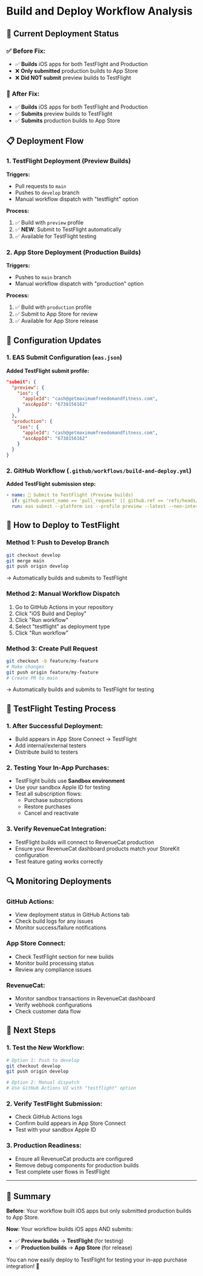 # Build and Deploy Workflow Analysis

## 🎯 **Current Deployment Status**

### ✅ **Before Fix:**
- ✅ **Builds** iOS apps for both TestFlight and Production
- ❌ **Only submitted** production builds to App Store
- ❌ **Did NOT submit** preview builds to TestFlight

### 🚀 **After Fix:**
- ✅ **Builds** iOS apps for both TestFlight and Production
- ✅ **Submits** preview builds to TestFlight 
- ✅ **Submits** production builds to App Store

## 📋 **Deployment Flow**

### 1. **TestFlight Deployment (Preview Builds)**
**Triggers:**
- Pull requests to `main`
- Pushes to `develop` branch
- Manual workflow dispatch with "testflight" option

**Process:**
1. ✅ Build with `preview` profile
2. ✅ **NEW**: Submit to TestFlight automatically
3. ✅ Available for TestFlight testing

### 2. **App Store Deployment (Production Builds)**
**Triggers:**
- Pushes to `main` branch
- Manual workflow dispatch with "production" option

**Process:**
1. ✅ Build with `production` profile
2. ✅ Submit to App Store for review
3. ✅ Available for App Store release

## 🔧 **Configuration Updates**

### 1. **EAS Submit Configuration** (`eas.json`)
**Added TestFlight submit profile:**
```json
"submit": {
  "preview": {
    "ios": {
      "appleId": "cash@getmaximumfreedomandfitness.com",
      "ascAppId": "6738156162"
    }
  },
  "production": {
    "ios": {
      "appleId": "cash@getmaximumfreedomandfitness.com", 
      "ascAppId": "6738156162"
    }
  }
}
```

### 2. **GitHub Workflow** (`.github/workflows/build-and-deploy.yml`)
**Added TestFlight submission step:**
```yaml
- name: 🚀 Submit to TestFlight (Preview builds)
  if: github.event_name == 'pull_request' || github.ref == 'refs/heads/develop' || (github.event_name == 'workflow_dispatch' && github.event.inputs.deployment_type == 'testflight')
  run: eas submit --platform ios --profile preview --latest --non-interactive
```

## 🧪 **How to Deploy to TestFlight**

### Method 1: **Push to Develop Branch**
```bash
git checkout develop
git merge main
git push origin develop
```
→ Automatically builds and submits to TestFlight

### Method 2: **Manual Workflow Dispatch**
1. Go to GitHub Actions in your repository
2. Click "iOS Build and Deploy"
3. Click "Run workflow"
4. Select "testflight" as deployment type
5. Click "Run workflow"

### Method 3: **Create Pull Request**
```bash
git checkout -b feature/my-feature
# Make changes
git push origin feature/my-feature
# Create PR to main
```
→ Automatically builds and submits to TestFlight for testing

## 📱 **TestFlight Testing Process**

### 1. **After Successful Deployment:**
- Build appears in App Store Connect → TestFlight
- Add internal/external testers
- Distribute build to testers

### 2. **Testing Your In-App Purchases:**
- TestFlight builds use **Sandbox environment**
- Use your sandbox Apple ID for testing
- Test all subscription flows:
  - Purchase subscriptions
  - Restore purchases
  - Cancel and reactivate

### 3. **Verify RevenueCat Integration:**
- TestFlight builds will connect to RevenueCat production
- Ensure your RevenueCat dashboard products match your StoreKit configuration
- Test feature gating works correctly

## 🔍 **Monitoring Deployments**

### GitHub Actions:
- View deployment status in GitHub Actions tab
- Check build logs for any issues
- Monitor success/failure notifications

### App Store Connect:
- Check TestFlight section for new builds
- Monitor build processing status
- Review any compliance issues

### RevenueCat:
- Monitor sandbox transactions in RevenueCat dashboard
- Verify webhook configurations
- Check customer data flow

## 🎯 **Next Steps**

### 1. **Test the New Workflow:**
```bash
# Option 1: Push to develop
git checkout develop
git push origin develop

# Option 2: Manual dispatch
# Use GitHub Actions UI with "testflight" option
```

### 2. **Verify TestFlight Submission:**
- Check GitHub Actions logs
- Confirm build appears in App Store Connect
- Test with your sandbox Apple ID

### 3. **Production Readiness:**
- Ensure all RevenueCat products are configured
- Remove debug components for production builds
- Test complete user flows in TestFlight

---

## 🎉 **Summary**

**Before**: Your workflow built iOS apps but only submitted production builds to App Store.

**Now**: Your workflow builds iOS apps AND submits:
- ✅ **Preview builds** → **TestFlight** (for testing)
- ✅ **Production builds** → **App Store** (for release)

You can now easily deploy to TestFlight for testing your in-app purchase integration! 🚀
